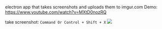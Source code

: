 electron app that takes screenshots and uploads them to imgur.com 
Demo: https://www.youtube.com/watch?v=MXtD0nozRQ

take screenshot: ```Command Or Control + Shift + X```
![](https://thumbs.gfycat.com/FalseElementaryEmperorshrimp-size_restricted.gif)
